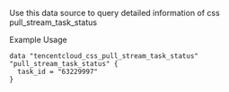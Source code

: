 Use this data source to query detailed information of css pull_stream_task_status

Example Usage

```hcl
data "tencentcloud_css_pull_stream_task_status" "pull_stream_task_status" {
  task_id = "63229997"
}
```